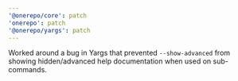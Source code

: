```yaml
---
'@onerepo/core': patch
'onerepo': patch
'@onerepo/yargs': patch
---
```


Worked around a bug in Yargs that prevented `--show-advanced` from showing hidden/advanced help documentation when used on sub-commands.
